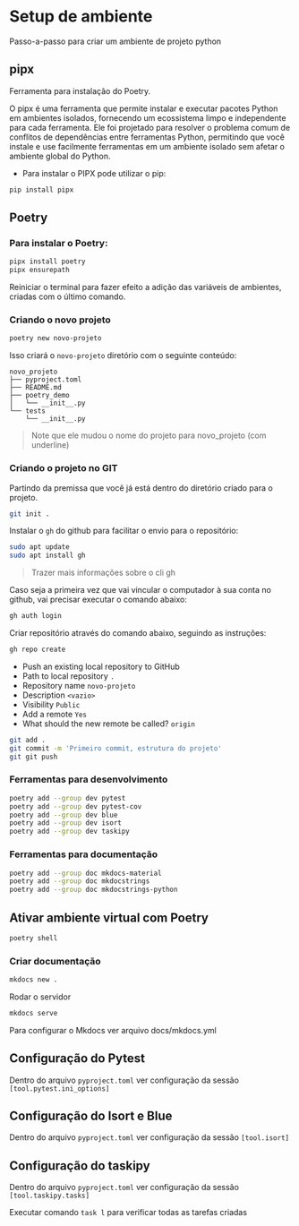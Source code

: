# Setup de ambiente
Passo-a-passo para criar um ambiente de projeto python

## pipx

Ferramenta para instalação do Poetry.

O pipx é uma ferramenta que permite instalar e executar pacotes Python em ambientes isolados, fornecendo um ecossistema limpo e independente para cada ferramenta. Ele foi projetado para resolver o problema comum de conflitos de dependências entre ferramentas Python, permitindo que você instale e use facilmente ferramentas em um ambiente isolado sem afetar o ambiente global do Python.

- Para instalar o PIPX pode utilizar o pip:

```bash
pip install pipx
```

## Poetry

### Para instalar o Poetry:

```bash
pipx install poetry
pipx ensurepath
```
Reiniciar o terminal para fazer efeito a adição das variáveis de ambientes, criadas com o último comando.

### Criando o novo projeto

```bash
poetry new novo-projeto
```

Isso criará o `novo-projeto` diretório com o seguinte conteúdo:

```
novo_projeto
├── pyproject.toml
├── README.md
├── poetry_demo
│   └── __init__.py
└── tests
    └── __init__.py
```
> Note que ele mudou o nome do projeto para novo_projeto (com underline)

### Criando o projeto no GIT

Partindo da premissa que você já está dentro do diretório criado para o projeto.

```bash
git init .
```

Instalar o `gh` do github para facilitar o envio para o repositório: 

```bash
sudo apt update
sudo apt install gh
```
> Trazer mais informações sobre o cli gh

Caso seja a primeira vez que vai vincular o computador à sua conta no github, vai precisar executar o comando abaixo:

```bash
gh auth login
```

Criar repositório através do comando abaixo, seguindo as instruções:

```bash
gh repo create
```

- Push an existing local repository to GitHub
- Path to local repository `.`
- Repository name `novo-projeto`
- Description `<vazio>`
- Visibility `Public`
- Add a remote `Yes`
- What should the new remote be called? `origin`

```bash
git add .
git commit -m 'Primeiro commit, estrutura do projeto'
git git push
```

### Ferramentas para desenvolvimento

```bash
poetry add --group dev pytest
poetry add --group dev pytest-cov
poetry add --group dev blue
poetry add --group dev isort
poetry add --group dev taskipy
```

### Ferramentas para documentação

```bash
poetry add --group doc mkdocs-material
poetry add --group doc mkdocstrings
poetry add --group doc mkdocstrings-python
```

## Ativar ambiente virtual com Poetry

```bash
poetry shell
```

### Criar documentação

```bash
mkdocs new .
```

Rodar o servidor

```bash
mkdocs serve
```

Para configurar o Mkdocs ver arquivo docs/mkdocs.yml

## Configuração do Pytest

Dentro do arquivo `pyproject.toml` ver configuração da sessão `[tool.pytest.ini_options]`

## Configuração do Isort e Blue

Dentro do arquivo `pyproject.toml` ver configuração da sessão `[tool.isort]`

## Configuração do taskipy

Dentro do arquivo `pyproject.toml` ver configuração da sessão  `[tool.taskipy.tasks]`

Executar comando `task l` para verificar todas as tarefas criadas
